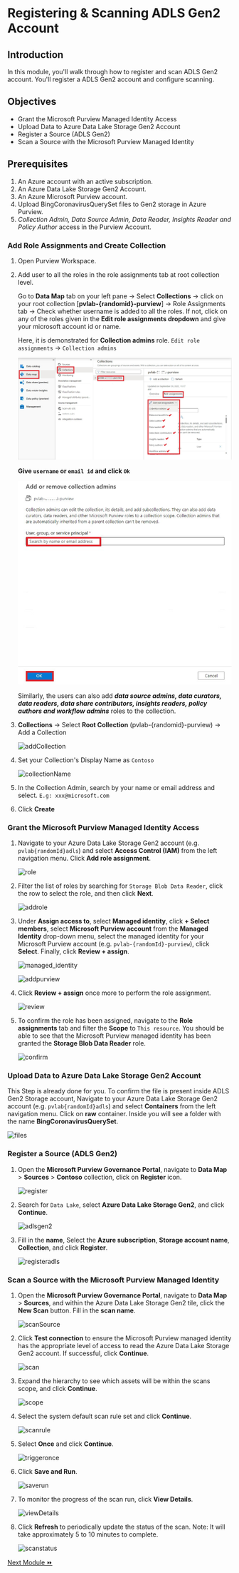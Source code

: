 # Registering & Scanning ADLS Gen2 Account

## Introduction

In this module, you'll walk through how to register and scan ADLS Gen2 account. You'll register a ADLS Gen2 account and configure scanning. 

## Objectives

* Grant the Microsoft Purview Managed Identity Access
* Upload Data to Azure Data Lake Storage Gen2 Account
* Register a Source (ADLS Gen2)
* Scan a Source with the Microsoft Purview Managed Identity

## Prerequisites

1.	An Azure account with an active subscription.
2.	An Azure Data Lake Storage Gen2 Account.
3.	An Azure Microsoft Purview account.
4.	Upload BingCoronavirusQuerySet files to Gen2 storage in Azure Purview.
5.	*Collection Admin, Data Source Admin, Data Reader, Insights Reader and Policy Author* access in the Purview Account.

### Add Role Assignments and Create Collection

1. Open Purview Workspace.

2. Add user to all the roles in the role assignments tab at root collection level.

   Go to **Data Map** tab on your left pane -> Select **Collections** -> click on your root collection [**pvlab-{randomid}-purview**] -> Role Assignments tab -> Check whether username is added to all the roles.
   If not, click on any of the roles given in the **Edit role assignments dropdown** and give your microsoft account id or name.
   
   Here, it is demonstrated for **Collection admins** role. 
   `Edit role assignments` -> `Collection admins`

   
   ![addRoles](./assets/add_roles.jpg "add roles")
   
   **Give `username` or `email id` and click `Ok`**
   
   ![Search](./assets/search.jpg "search")
   
   Similarly, the users can also add **_data source admins, data curators, data readers, data share contributors, insights readers, policy authors and workflow admins_** roles to the collection.


4. **Collections** -> Select **Root Collection** (pvlab-{randomid}-purview) -> Add a Collection

   ![addCollection](./assets/2-1_add_collection.jpg "add collection")

3. Set your Collection's Display Name as ```Contoso```

   ![collectionName](./assets/2-2_collection_name.jpg "collection name")

4. In the Collection Admin, search by your name or email address and select.
   ```E.g: xxx@microsoft.com```

5. Click **Create**


### Grant the Microsoft Purview Managed Identity Access

1. Navigate to your Azure Data Lake Storage Gen2 account (e.g. `pvlab{randomId}adls`) and select **Access Control (IAM)** from the left navigation menu. Click **Add role assignment**.

    ![role](./assets/4-6_role.jpg "role")
  
2. Filter the list of roles by searching for `Storage Blob Data Reader`, click the row to select the role, and then click **Next**.

    ![addrole](./assets/4-7_add_role.jpg "addrole")

3. Under **Assign access to**, select **Managed identity**, click **+ Select members**, select **Microsoft Purview account** from the **Managed Identity** drop-down menu, select the managed identity for your Microsoft Purview account (e.g. `pvlab-{randomId}-purview`), click **Select**. Finally, click **Review + assign**.

    ![managed_identity](./assets/4-8_managed_identity.jpg "managed_identity")
    
    ![addpurview](./assets/4-9_add_purview.jpg "addpurview")

4. Click **Review + assign** once more to perform the role assignment.

    ![review](./assets/4-10_review.jpg "review")

5. To confirm the role has been assigned, navigate to the **Role assignments** tab and filter the **Scope** to `This resource`. You should be able to see that the Microsoft Purview managed identity has been granted the **Storage Blob Data Reader** role.

    ![confirm](./assets/4-10_confirm.jpg "confirm")
    
### Upload Data to Azure Data Lake Storage Gen2 Account

This Step is already done for you. To confirm the file is present inside ADLS Gen2 Storage account, Navigate to your Azure Data Lake Storage Gen2 account (e.g. `pvlab{randomId}adls`) and select **Containers** from the left navigation menu. Click on **raw** container. Inside you will see a folder with the name **BingCoronavirusQuerySet**.

![files](./assets/4-0_raw.jpg "files")
    

### Register a Source (ADLS Gen2)

1. Open the **Microsoft Purview Governance Portal**, navigate to **Data Map** > **Sources** > **Contoso** collection, click on **Register** icon.

    ![register](./assets/4-1_register.jpg "register")

2. Search for `Data Lake`, select **Azure Data Lake Storage Gen2**, and click **Continue**.

    ![adlsgen2](./assets/4-2_adls_gen2.jpg "adlsgen2")

3. Fill in the **name**, Select the **Azure subscription**, **Storage account name**, **Collection**, and click **Register**.

    ![registeradls](./assets/4-3_register_adls.jpg "registeradls")


### Scan a Source with the Microsoft Purview Managed Identity

1. Open the **Microsoft Purview Governance Portal**, navigate to **Data Map** > **Sources**, and within the Azure Data Lake Storage Gen2 tile, click the **New Scan** button. Fill in the **scan name**.

    ![scanSource](./assets/1-1_scan_source.jpg "scan source")

2. Click **Test connection** to ensure the Microsoft Purview managed identity has the appropriate level of access to read the Azure Data Lake Storage Gen2 account. If successful, click **Continue**.

    ![scan](./assets/4-11_scan.jpg "scan")

3. Expand the hierarchy to see which assets will be within the scans scope, and click **Continue**.

    ![scope](./assets/4-12_select_scope.jpg "scope")

4. Select the system default scan rule set and click **Continue**.

    ![scanrule](./assets/4-13_scan_rule.jpg "scanrule")

5. Select **Once** and click **Continue**.

    ![triggeronce](./assets/4-14_trigger.jpg "triggeronce")

6. Click **Save and Run**.

    ![saverun](./assets/4-15_review.jpg "saverun")

7. To monitor the progress of the scan run, click **View Details**.

    ![viewDetails](./assets/1-7_view_details.jpg "view details")

8. Click **Refresh** to periodically update the status of the scan. Note: It will take approximately 5 to 10 minutes to complete.

    ![scanstatus](./assets/4-17_scan_status.jpg "scanstatus")
    
    
[Next Module ⏩](../02_maintaining-glossary-by-creating-and-importing-terms/documentation.md)

